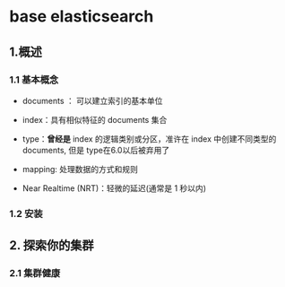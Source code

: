# base elasticsearch

## 1.概述

### 1.1 基本概念

- documents ： 可以建立索引的基本单位

- index：具有相似特征的 documents 集合
- type：**曾经是** index 的逻辑类别或分区，准许在 index 中创建不同类型的 documents, 但是 type在6.0以后被弃用了
- mapping: 处理数据的方式和规则
- Near Realtime (NRT)：轻微的延迟(通常是 1 秒以内)



### 1.2 安装





## 2. 探索你的集群



### 2.1 集群健康